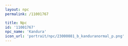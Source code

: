 ```yaml
---
layout: npc
permalink: /11001767

title: Npc
id: '11001767'
npc_name: 'Kandura'
icon_url: 'portrait/npc/23000081_b_kanduranormal_p.png'
---
```

